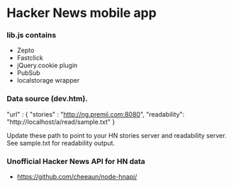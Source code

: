 Hacker News mobile app
==

### lib.js contains

* Zepto
* Fastclick
* jQuery.cookie plugin
* PubSub
* localstorage wrapper

### Data source (dev.htm).

"url" : {
    "stories" : "http://ng.premii.com:8080",
    "readability": "http://localhost/a/read/sample.txt"
}

Update these path to point to your HN stories server and readability server. See sample.txt for readability output.

### Unofficial Hacker News API for HN data
- https://github.com/cheeaun/node-hnapi/
